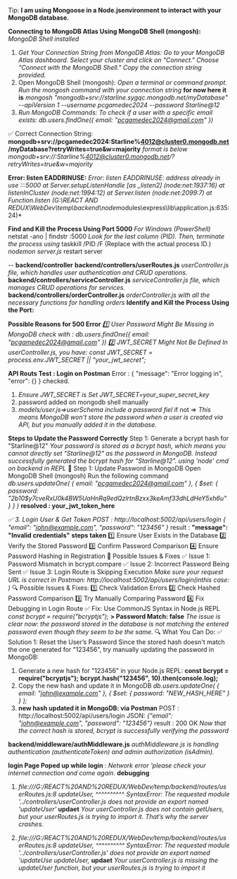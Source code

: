 Tip: **I am using Mongoose in a Node.jsenvironment to interact with your MongoDB database.**

**Connecting to MongoDB Atlas Using MongoDB Shell (mongosh):**
_MongoDB Shell installed_

1. _Get Your Connection String from MongoDB Atlas:_
   _Go to your MongoDB Atlas dashboard._
   _Select your cluster and click on "Connect."_
   _Choose "Connect with the MongoDB Shell."_
   _Copy the connection string provided._
2. Open MongoDB Shell (mongosh):
   _Open a terminal or command prompt._
   _Run the mongosh command with your connection string_
   **for now here it is**
   _mongosh "mongodb+srv://starline.sygqc.mongodb.net/myDatabase" --apiVersion 1 --username pcgamedec2024 --password Starline@12_
3. _Run MongoDB Commands:_
   _To check if a user with a specific email exists:_
   _db.users.findOne({ email: "pcgamedec2024@gmail.com" })_

✅ Correct Connection String:
**mongodb+srv://pcgamedec2024:Starline%4012@cluster0.mongodb.net/myDatabase?retryWrites=true&w=majority**
_format is below_
_mongodb+srv://<username>:Starline%4012@cluster0.mongodb.net/<dbname>?retryWrites=true&w=majority_

**Error: listen EADDRINUSE:**
*Error: listen EADDRINUSE: address already in use :::5000
at Server.setupListenHandle [as _listen2] (node:net:1937:16)
at listenInCluster (node:net:1994:12)
at Server.listen (node:net:2099:7)
at Function.listen (G:\REACT AND REDUX\WebDev\temp\backend\node*modules\express\lib\application.js:635:24)\*

**Find and Kill the Process Using Port 5000**
_For Windows (PowerShell)_
netstat -ano | findstr :5000
_Look for the last column (PID). Then, terminate the process using_
taskkill /PID <PID> /F
(Replace <PID> with the actual process ID.)
_nodemon server.js_ restart server

--
**backend/controller**
**backend/controllers/userRoutes.js**
_userController.js file, which handles user authentication and CRUD operations._
**backend/controllers/serviceController.js**
_serviceController.js file, which manages CRUD operations for services._
**backend/controllers/orderController.js**
_orderController.js with all the necessary functions for handling orders_
**Identify and Kill the Process Using the Port:**

**Possible Reasons for 500 Error**
_1️⃣ User Password Might Be Missing in MongoDB_
_check with : db.users.findOne({ email: "pcgamedec2024@gmail.com" })_
_2️⃣ JWT_SECRET Might Not Be Defined_
_In userController.js, you have: const JWT_SECRET = process.env.JWT_SECRET || "your_jwt_secret";_

**API Routs Test : Login on Postman** Error :
{
"message": "Error logging in",
"error": {}
}
checked.

1. _Ensure JWT_SECRET is Set_
   _JWT_SECRET=your_super_secret_key_
2. password added on mongodb shell manually
3. _models/user.js=>userSchema include a password fiel_ if not =>
   _This means MongoDB won't store the password when a user is created via API, but you manually added it in the database._

**Steps to Update the Password Correctly**
Step 1: Generate a bcrypt hash for "Starline@12"
_Your password is stored as a bcrypt hash, which means you cannot directly set "Starline@12" as the password in MongoDB. Instead  
successfully generated the bcrypt hash for "Starline@12".
using 'node' cmd on backend in REPL_
📌 Step 1: Update Password in MongoDB
Open MongoDB Shell (mongosh)
Run the following command
_db.users.updateOne(
{ email: "pcgamedec2024@gmail.com" },
{ $set: { password: "$2b$10$y7cveRxU0k4BW5UaHnRq9edQzlrtnBzxx3keAmf33dhLdHeY5xh6u" } }
)_
**resolved : your_jwt_token_here**

_✅ 3. Login User & Get Token
POST : http://localhost:5002/api/users/login
{
"email": "john@example.com",
"password": "123456"
}_
result : **"message": "Invalid credentials"**
**steps taken**
1️⃣ Ensure User Exists in the Database
2️⃣ Verify the Stored Password
3️⃣ Confirm Password Comparison
4️⃣ Ensure Password Hashing in Registration
🔹 Possible Issues & Fixes
✅ Issue 1: Password Mismatch in bcrypt.compare
✅ Issue 2: Incorrect Password Being Sent
✅ Issue 3: Login Route is Skipping Execution
_Make sure your request URL is correct in Postman:_
_http://localhost:5002/api/users/login(inthis case: )_
🔍 Possible Issues & Fixes:
1️⃣ Check Validation Errors
2️⃣ Check Hashed Password Comparison
3️⃣ Try Manually Comparing Password
4️⃣ Fix Debugging in Login Route
✅ Fix: Use CommonJS Syntax in Node.js REPL
_const bcrypt = require("bcryptjs");_
**> Password Match: false**
_The issue is clear now: the password stored in the database is not matching the entered password even though they seem to be the same._
🔍 What You Can Do:
✅ Solution 1: Reset the User’s Password
Since the stored hash doesn't match the one generated for "123456", try manually updating the password in MongoDB:

1. Generate a new hash for "123456" in your Node.js REPL:
   **const bcrypt = require("bcryptjs");**
   **bcrypt.hash("123456", 10).then(console.log);**
2. Copy the new hash and update it in MongoDB
   _db.users.updateOne(
   { email: "john@example.com" },
   { $set: { password: "NEW_HASH_HERE" } }
   );_
3. **new hash updated it in MongoDB: via Postman**
   POST : http://localhost:5002/api/users/login
   JSON: _{"email": "john@example.com", "password": "123456"}_
   result : 200 OK
   _Now that the correct hash is stored, bcrypt is successfully verifying the password_

**backend/middleware/authMiddleware.js**
_authMiddleware.js is handling authentication (authenticateToken) and admin authorization (isAdmin)._

**login Page Poped up while login** :
_Network error 'please check your internet connection and come again._
**debugging**

1. _file:///G:/REACT%20AND%20REDUX/WebDev/temp/backend/routes/userRoutes.js:8 updateUser,_
   ^^^^^^^^^^
   _SyntaxError: The requested module '../controllers/userController.js does not provide an export named 'updateUser'_
   **updaet**
   _Your userController.js does not contain getUsers, but your userRoutes.js is trying to import it. That’s why the server crashes._

2. _file:///G:/REACT%20AND%20REDUX/WebDev/temp/backend/routes/userRoutes.js:8
   updateUser,
   ^^^^^^^^^^
   SyntaxError: The requested module '../controllers/userController.js' does not provide an export named 'updateUse updateUser,_
   **updaet**
   _Your userController.js is missing the updateUser function, but your userRoutes.js is trying to import it_
